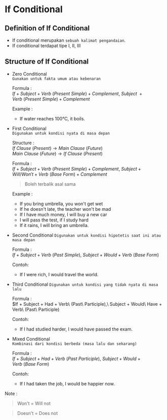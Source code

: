 # If Conditional
## Definition of If Conditional
- If conditional merupakan `sebuah kalimat pengandaian`.
- If conditional terdapat tipe I, II, III
## Structure of If Conditional
- Zero Conditional<br>
  `Gunakan untuk fakta umum atau kebenaran`

  Formula :<br>
  $If + Subject + Verb\ (Present\ Simple) + Complement,\ Subject\ + Verb\ (Present\ Simple) + Complement$

  Example :
  - If water reaches 100°C, it boils.
  
- First Conditional<br>
  `Digunakan untuk kondisi nyata di masa depan`

  Structure :<br>
  $If\ Clause\ (Present) \longrightarrow Main\ Clause\ (Future)$ <br>
  $Main\ Clause\ (Future) \longrightarrow If\ Clause\ (Present)$

  Formula :<br>
  $If + Subject + Verb\ (Present\ Simple) + Complement,\ Subject + Will/Won't + Verb\ (Base\ Form) + Complement$
  > Boleh terbalik asal sama

  Example :  
  - If you bring umbrella, you won't get wet
  - If he doesn't late, the teacher won't be mad
  - If I have much money, I will buy a new car
  - I will pass the test, if I study hard
  - If it rains, I will bring an umbrella.

- Second Conditional
  `Digunakan untuk kondisi hipotetis saat ini atau masa depan`

  Formula :<br>
  $If + Subject + Verb\ (Past\ Simple),\ Subject + Would + Verb\ (Base\ Form)$

  Contoh:
  - If I were rich, I would travel the world.

- Third Conditional
  `Digunakan untuk kondisi yang tidak nyata di masa lalu`

  Formula :<br>
  $If + Subject + Had + Verb\ (Past\ Participle),\ Subject + Would\ Have + Verb\ (Past\ Participle)

  Contoh:
  - If I had studied harder, I would have passed the exam.

- Mixed Conditional<br>
  `Kombinasi dari kondisi berbeda (masa lalu dan sekarang)`

  Formula :<br>
  $If + Subject + Had + Verb\ (Past\ Participle),\ Subject + Would + Verb\ (Base\ Form)$

  Contoh:
  - If I had taken the job, I would be happier now.

Note :
> Won't = Will not

> Doesn't = Does not
